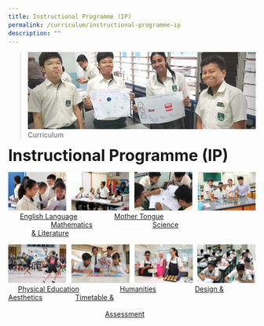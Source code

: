 ```yaml
---
title: Instructional Programme (IP)
permalink: /curriculum/instructional-programme-ip
description: ""
---
```

>![](/images/Curriculum/Curriculum.jpg)
>Curriculum

**<font size=6>Instructional Programme (IP)</font>**

![](/images/Curriculum/Subjects%201.png)
&nbsp;&nbsp;&nbsp;&nbsp;&nbsp;&nbsp;[English Language](https://moe-sengkangsec-staging.netlify.app/curriculum/instructional-programme-ip/english-language-and-literature-department)&nbsp;&nbsp;&nbsp;&nbsp;&nbsp;&nbsp;&nbsp;&nbsp;&nbsp;&nbsp;&nbsp;&nbsp;&nbsp;&nbsp;&nbsp;&nbsp;&nbsp;&nbsp;&nbsp;[Mother Tongue](https://moe-sengkangsec-staging.netlify.app/curriculum/instructional-programme-ip/mother-tongue) &nbsp;&nbsp;&nbsp;&nbsp;&nbsp;&nbsp;&nbsp;&nbsp;&nbsp;&nbsp;&nbsp;&nbsp;&nbsp;&nbsp;&nbsp;&nbsp;&nbsp;&nbsp;&nbsp;&nbsp;&nbsp;&nbsp;[Mathematics](https://moe-sengkangsec-staging.netlify.app/curriculum/instructional-programme-ip/mathematics)&nbsp;&nbsp;&nbsp;&nbsp;&nbsp;&nbsp;&nbsp;&nbsp;&nbsp;&nbsp;&nbsp;&nbsp;&nbsp;&nbsp;&nbsp;&nbsp;&nbsp;&nbsp;&nbsp;&nbsp;&nbsp;&nbsp;&nbsp;&nbsp;&nbsp;&nbsp;&nbsp;&nbsp;&nbsp;&nbsp;&nbsp;[Science](https://moe-sengkangsec-staging.netlify.app/curriculum/instructional-programme-ip/science)<br>&nbsp;&nbsp;&nbsp;&nbsp;&nbsp;&nbsp;&nbsp;&nbsp;&nbsp;&nbsp;&nbsp; [& Literature](https://moe-sengkangsec-staging.netlify.app/curriculum/instructional-programme-ip/english-language-and-literature-department)

![](/images/Curriculum/Subjects%202.png)
&nbsp;&nbsp;&nbsp;&nbsp;&nbsp;[Physical Education](https://moe-sengkangsec-staging.netlify.app/curriculum/instructional-programme-ip/physical-education)&nbsp;&nbsp;&nbsp;&nbsp;&nbsp;&nbsp;&nbsp;&nbsp;&nbsp;&nbsp;&nbsp;&nbsp;&nbsp;&nbsp;&nbsp;&nbsp;&nbsp;&nbsp;&nbsp;&nbsp;  [Humanities](https://moe-sengkangsec-staging.netlify.app/curriculum/instructional-programme-ip/humanities)&nbsp;&nbsp;&nbsp;&nbsp;&nbsp;&nbsp;&nbsp;&nbsp;&nbsp;&nbsp;&nbsp;&nbsp;&nbsp;&nbsp;&nbsp;&nbsp;&nbsp;&nbsp; &nbsp;[Design & Aesthetics](https://moe-sengkangsec-staging.netlify.app/curriculum/instructional-programme-ip/design-and-aesthetics)  &nbsp;&nbsp;&nbsp;&nbsp;&nbsp;&nbsp;&nbsp;&nbsp;&nbsp;&nbsp;&nbsp;&nbsp;&nbsp;&nbsp;&nbsp;&nbsp;[Timetable &](https://moe-sengkangsec-staging.netlify.app/curriculum/instructional-programme-ip/timetable-and-assessment) <br>&nbsp;&nbsp;&nbsp;&nbsp;&nbsp;&nbsp;&nbsp;&nbsp;&nbsp;&nbsp;&nbsp;&nbsp;&nbsp;&nbsp;&nbsp;&nbsp;&nbsp;&nbsp;&nbsp;&nbsp;&nbsp;&nbsp;&nbsp;&nbsp;&nbsp;&nbsp;&nbsp;&nbsp;&nbsp;&nbsp;&nbsp;&nbsp;&nbsp;&nbsp;&nbsp;&nbsp;&nbsp;&nbsp;&nbsp;&nbsp;&nbsp;&nbsp;&nbsp;&nbsp;&nbsp;&nbsp;&nbsp;&nbsp;&nbsp;&nbsp;&nbsp;&nbsp;&nbsp;&nbsp;&nbsp;&nbsp;&nbsp;&nbsp;&nbsp;&nbsp;&nbsp;&nbsp;&nbsp;&nbsp;&nbsp;&nbsp;&nbsp;&nbsp;&nbsp;&nbsp;&nbsp;&nbsp;&nbsp;&nbsp;&nbsp;&nbsp;&nbsp;&nbsp;&nbsp;&nbsp;&nbsp;&nbsp;&nbsp;&nbsp;&nbsp;&nbsp;&nbsp;&nbsp;&nbsp;&nbsp;&nbsp;&nbsp;&nbsp;&nbsp;&nbsp;&nbsp;&nbsp;&nbsp;&nbsp;&nbsp;&nbsp;&nbsp;&nbsp;&nbsp;&nbsp;&nbsp;&nbsp;&nbsp;&nbsp;&nbsp;&nbsp;&nbsp;&nbsp;&nbsp;&nbsp;&nbsp;&nbsp;&nbsp;&nbsp;&nbsp;&nbsp;&nbsp;&nbsp;&nbsp;&nbsp;&nbsp;&nbsp;&nbsp;&nbsp;&nbsp;&nbsp;&nbsp;&nbsp;&nbsp;&nbsp;&nbsp;&nbsp;&nbsp;&nbsp;&nbsp;&nbsp;&nbsp;&nbsp;&nbsp;&nbsp;&nbsp;&nbsp;&nbsp;&nbsp;&nbsp;&nbsp;&nbsp;&nbsp;&nbsp;&nbsp;&nbsp;&nbsp;&nbsp;&nbsp;&nbsp;&nbsp;&nbsp;&nbsp;&nbsp;&nbsp;&nbsp;&nbsp;&nbsp;&nbsp;&nbsp;&nbsp;&nbsp;&nbsp;&nbsp;&nbsp;&nbsp;&nbsp;&nbsp;[Assessment](https://moe-sengkangsec-staging.netlify.app/curriculum/instructional-programme-ip/timetable-and-assessment)